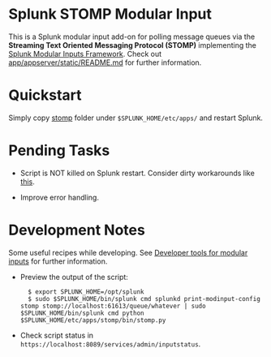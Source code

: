 Splunk STOMP Modular Input
==========================

This is a Splunk modular input add-on for polling message queues via the __Streaming Text Oriented Messaging Protocol (STOMP)__ implementing the [Splunk Modular Inputs Framework](http://docs.splunk.com/Documentation/Splunk/latest/AdvancedDev/ModInputsIntro). Check out [app/appserver/static/README.md](https://raw.github.com/allenta/splunk-stomp/master/stomp/appserver/static/README.md) for further information.

Quickstart
==========

Simply copy [stomp](https://github.com/allenta/splunk-stomp/tree/master/stomp) folder under `$SPLUNK_HOME/etc/apps/` and restart Splunk.

Pending Tasks
=============

- Script is NOT killed on Splunk restart. Consider dirty workarounds like [this](http://splunk-base.splunk.com/answers/69630/modular-input-scripts-dont-die-during-splunk-restart).

- Improve error handling.

Development Notes
=================

Some useful recipes while developing. See [Developer tools for modular inputs](http://docs.splunk.com/Documentation/Splunk/latest/AdvancedDev/ModInputsDevTools) for further information.

- Preview the output of the script:

  ```
    $ export SPLUNK_HOME=/opt/splunk
    $ sudo $SPLUNK_HOME/bin/splunk cmd splunkd print-modinput-config stomp stomp://localhost:61613/queue/whatever | sudo $SPLUNK_HOME/bin/splunk cmd python $SPLUNK_HOME/etc/apps/stomp/bin/stomp.py
  ```

- Check script status in `https://localhost:8089/services/admin/inputstatus`.
